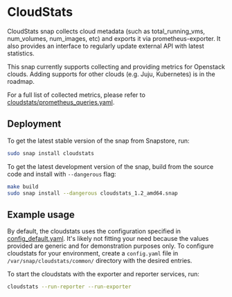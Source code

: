 # CloudStats

CloudStats snap collects cloud metadata (such as total_running_vms, num_volumes, num_images, etc) and exports it via prometheus-exporter. It also provides an interface to regularly update external API with latest statistics.

This snap currently supports collecting and providing metrics for Openstack clouds. Adding supports for other clouds (e.g. Juju, Kubernetes) is in the roadmap.

For a full list of collected metrics, please refer to [cloudstats/prometheus_queries.yaml](./cloudstats/prometheus_queries.yaml).

## Deployment
To get the latest stable version of the snap from Snapstore, run:
```bash
sudo snap install cloudstats
```
To get the latest development version of the snap, build from the source code and install with `--dangerous` flag:
```bash
make build
sudo snap install --dangerous cloudstats_1.2_amd64.snap 
```

## Example usage
By default, the cloudstats uses the configuration specified in [config_default.yaml](cloudstats/config_default.yaml). It's likely not fitting your need because the values provided are generic and for demonstration purposes only. To configure cloudstats for your environment, create a `config.yaml` file in `/var/snap/cloudstats/common/` directory with the desired entries.

To start the cloudstats with the exporter and reporter services, run:
```bash
cloudstats --run-reporter --run-exporter
```

